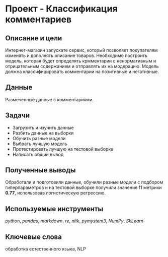 # Проект - Классификация комментариев

## Описание и цели
Интернет-магазин запускате сервис, который позволяет покупателям изменять и дополнять описание товаров. Необходимо построить модель, которая будет определять крмментарии с ненормативным и отрицательным содержанием и отправлять их на модерацию. Модель должна классифицировать комментарии на позитивные и негативные. 

## Данные
Размеченные данные с комментариями. 

## Задачи
- Загрузить и изучить данные
- Разбить данные на выборки
- Обучить разные модели 
- Выбрать лучшую модель
- Протестировать лучшую на тестовой выборке
- Написать общий вывод

## Полученные выводы
Обработали и подготовили данные, обучили разные модели с подбором гиперпараметров и на тестовой выборке получили значение f1 метрики **0.77**, использовав логистическую регрессию.  

## Используемые инструменты
*python*, *pandas*, *markdown*, *re*, *nltk*, *pymystem3*, *NumPy*, *SkLearn*

## Ключевые слова
обработка естественного языка, NLP
